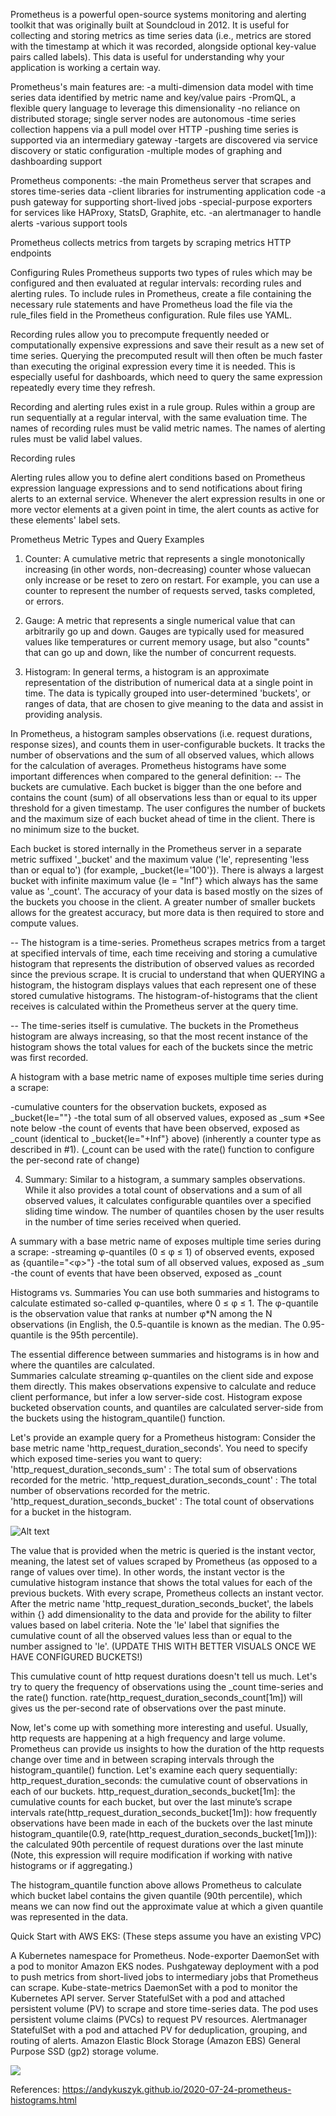 Prometheus is a powerful open-source systems monitoring and alerting toolkit that was originally built at Soundcloud in 2012.  It is useful for collecting and storing metrics as time series data (i.e., metrics are stored with the timestamp at which it was recorded, alongside optional key-value pairs called labels).  This data is useful for understanding why your application is working a certain way.

Prometheus's main features are:
-a multi-dimension data model with time series data identified by metric name and key/value pairs
-PromQL, a flexible query language to leverage this dimensionality
-no reliance on distributed storage; single server nodes are autonomous
-time series collection happens via a pull model over HTTP
-pushing time series is supported via an intermediary gateway
-targets are discovered via service discovery or static configuration
-multiple modes of graphing and dashboarding support

Prometheus components:
-the main Prometheus server that scrapes and stores time-series data
-client libraries for instrumenting application code
-a push gateway for supporting short-lived jobs
-special-purpose exporters for services like HAProxy, StatsD, Graphite, etc.
-an alertmanager to handle alerts
-various support tools


Prometheus collects metrics from targets by scraping metrics HTTP endpoints



Configuring Rules
Prometheus supports two types of rules which may be configured and then evaluated at regular intervals: recording rules and alerting rules. To include rules in Prometheus, create a file containing the necessary rule statements and have Prometheus load the file via the rule_files field in the Prometheus configuration. Rule files use YAML.

Recording rules allow you to precompute frequently needed or computationally expensive expressions and save their result as a new set of time series. Querying the precomputed result will then often be much faster than executing the original expression every time it is needed. This is especially useful for dashboards, which need to query the same expression repeatedly every time they refresh.

Recording and alerting rules exist in a rule group. Rules within a group are run sequentially at a regular interval, with the same evaluation time. The names of recording rules must be valid metric names. The names of alerting rules must be valid label values.

Recording rules 






Alerting rules allow you to define alert conditions based on Prometheus expression language expressions and to send notifications about firing alerts to an external service. Whenever the alert expression results in one or more vector elements at a given point in time, the alert counts as active for these elements' label sets.








Prometheus Metric Types and Query Examples
1. Counter: 
A cumulative metric that represents a single monotonically increasing (in other words, non-decreasing) counter whose valuecan only increase or be reset to zero on restart. For example, you can use a counter to represent the number of requests served, tasks completed, or errors.  

2. Gauge: 
A metric that represents a single numerical value that can arbitrarily go up and down. Gauges are typically used for measured values like temperatures or current memory usage, but also "counts" that can go up and down, like the number of concurrent requests.

3. Histogram: 
In general terms, a histogram is an approximate representation of the distribution of numerical data at a single point in time.  The data is typically grouped into user-determined 'buckets', or ranges of data, that are chosen to give meaning to the data and assist in providing analysis.  

In Prometheus, a histogram samples observations (i.e. request durations, response sizes), and counts them in user-configurable buckets.  It tracks the number of observations and the sum of all observed values, which allows for the calculation of averages.  Prometheus histograms have some important differences when compared to the general definition:
-- The buckets are cumulative. Each bucket is bigger than the one before and contains the count (sum) of all observations less than or equal to its upper threshold for a given timestamp.  The user configures the number of buckets and the maximum size of each bucket ahead of time in the client.  There is no minimum size to the bucket. 

Each bucket is stored internally in the Prometheus server in a separate metric suffixed '_bucket' and the maximum value ('le', representing 'less than or equal to') (for example, _bucket{le='100'}).  There is always a largest bucket with infinite maximum value {le = "Inf"} which always has the same value as '_count'. The accuracy of your data is based mostly on the sizes of the buckets you choose in the client.  A greater number of smaller buckets allows for the greatest accuracy, but more data is then required to store and compute values.

--  The histogram is a time-series.  Prometheus scrapes metrics from a target at specified intervals of time, each time receiving and storing a cumulative histogram that represents the distribution of observed values as recorded since the previous scrape.  It is crucial to understand that when QUERYING a histogram, the histogram displays values that each represent one of these stored cumulative histograms.  The histogram-of-histograms that the client receives is calculated within the Prometheus server at the query time.  

--  The time-series itself is cumulative.  The buckets in the Prometheus histogram are always increasing, so that the most recent instance of the histogram shows the total values for each of the buckets since the metric was first recorded.

A histogram with a base metric name of <basename> exposes multiple time series during a scrape:

-cumulative counters for the observation buckets, exposed as <basename>_bucket{le="<upper inclusive bound>"}
-the total sum of all observed values, exposed as <basename>_sum *See note below
-the count of events that have been observed, exposed as <basename>_count (identical to <basename>_bucket{le="+Inf"} above) (inherently a counter type as described in #1).
(_count can be used with the rate() function to configure the per-second rate of change)

4. Summary:
Similar to a histogram, a summary samples observations. While it also provides a total count of observations and a sum of all observed values, it calculates configurable quantiles over a specified sliding time window. The number of quantiles chosen by the user results in the number of time series received when queried.

A summary with a base metric name of <basename> exposes multiple time series during a scrape:
-streaming φ-quantiles (0 ≤ φ ≤ 1) of observed events, exposed as <basename>{quantile="<φ>"}
-the total sum of all observed values, exposed as <basename>_sum
-the count of events that have been observed, exposed as <basename>_count


Histograms vs. Summaries
You can use both summaries and histograms to calculate estimated so-called φ-quantiles, where 0 ≤ φ ≤ 1. The φ-quantile is the observation value that ranks at number φ*N among the N observations (in English, the 0.5-quantile is known as the median. The 0.95-quantile is the 95th percentile).

The essential difference between summaries and histograms is in how and where the quantiles are calculated.  
Summaries calculate streaming φ-quantiles on the client side and expose them directly.  This makes observations expensive to calculate and reduce client performance, but infer a low server-side cost. 
Histogram expose bucketed observation counts, and quantiles are calculated server-side from the buckets using the histogram_quantile() function. 

Let's provide an example query for a Prometheus histogram: 
Consider the base metric name 'http_request_duration_seconds'.  You need to specify which exposed time-series you want to query:
'http_request_duration_seconds_sum' : The total sum of observations recorded for the metric.
'http_request_duration_seconds_count' : The total number of observations recorded for the metric.
'http_request_duration_seconds_bucket' : The total count of observations for a bucket in the histogram. 

![Alt text](image-2.png)


The value that is provided when the metric is queried is the instant vector, meaning, the latest set of values scraped by Prometheus (as opposed to a range of values over time).  In other words, the instant vector is the cumulative histogram instance that shows the total values for each of the previous buckets. With every scrape, Prometheus collects an instant vector.  After the metric name 'http_request_duration_seconds_bucket', the labels within {} add dimensionality to the data and provide for the ability to filter values based on label criteria.  Note the 'le' label that signifies the cumulative count of all the observed values less than or equal to the number assigned to 'le'. (UPDATE THIS WITH BETTER VISUALS ONCE WE HAVE CONFIGURED BUCKETS!)

This cumulative count of http request durations doesn't tell us much.  Let's try to query the frequency of observations using the _count time-series and the rate() function.  rate(http_request_duration_seconds_count[1m]) will gives us the per-second rate of observations over the past minute. 

Now, let's come up with something more interesting and useful. Usually, http requests are happening at a high frequency and large volume.  Prometheus can provide us insights to how the duration of the http requests change over time and in between scraping intervals through the histogram_quantile() function.  Let's examine each query sequentially:
http_request_duration_seconds: the cumulative count of observations in each of our buckets.
http_request_duration_seconds_bucket[1m]: the cumulative counts for each bucket, but over the last minute’s scrape intervals
rate(http_request_duration_seconds_bucket[1m]): how frequently observations have been made in each of the buckets over the last minute
histogram_quantile(0.9, rate(http_request_duration_seconds_bucket[1m])): the calculated 90th percentile of request durations over the last minute (Note, this expression will require modification if working with native histograms or if aggregating.)

The histogram_quantile function above allows Prometheus to calculate which bucket label contains the given quantile (90th percentile), which means we can now find out the approximate value at which a given quantile was represented in the data.  


    









Quick Start with AWS EKS:
(These steps assume you have an existing VPC)

A Kubernetes namespace for Prometheus.
Node-exporter DaemonSet with a pod to monitor Amazon EKS nodes.
Pushgateway deployment with a pod to push metrics from short-lived jobs to intermediary jobs that Prometheus can scrape.
Kube-state-metrics DaemonSet with a pod to monitor the Kubernetes API server.
Server StatefulSet with a pod and attached persistent volume (PV) to scrape and store time-series data. The pod uses persistent volume claims (PVCs) to request PV resources.
Alertmanager StatefulSet with a pod and attached PV for deduplication, grouping, and routing of alerts.
Amazon Elastic Block Storage (Amazon EBS) General Purpose SSD (gp2) storage volume.


![](2023-08-01-09-02-36.png)




References:
https://andykuszyk.github.io/2020-07-24-prometheus-histograms.html